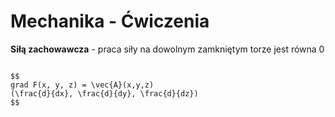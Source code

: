 # Mechanika - Ćwiczenia

**Siłą zachowawcza** - praca siły na dowolnym zamkniętym torze jest równa 0

```{admonition} Gradient

$$
grad F(x, y, z) = \vec{A}(x,y,z)
(\frac{d}{dx}, \frac{d}{dy}, \frac{d}{dz})
$$

```
